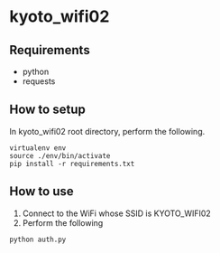 kyoto_wifi02
============

Requirements
----------------
* python
* requests

How to setup
---------------
In kyoto_wifi02 root directory, perform the following.
```
virtualenv env  
source ./env/bin/activate  
pip install -r requirements.txt  
```

How to use
---------------
1. Connect to the WiFi whose SSID is KYOTO_WIFI02
2. Perform the following
```
python auth.py
```
